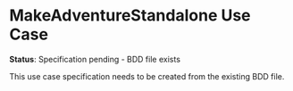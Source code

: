# MakeAdventureStandalone Use Case

**Status**: Specification pending - BDD file exists

This use case specification needs to be created from the existing BDD file.

